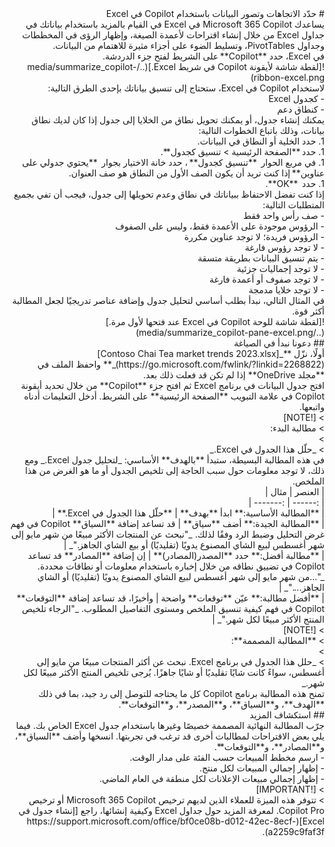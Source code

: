 <div dir="rtl">
# حدّد الاتجاهات وتصور البيانات باستخدام Copilot في Excel
</div>

<div dir="rtl">
يساعدك Microsoft 365 Copilot في Excel في القيام بالمزيد باستخدام بياناتك في جداول Excel من خلال إنشاء اقتراحات لأعمدة الصيغة، وإظهار الرؤى في المخططات وجداول PivotTables، وتسليط الضوء على أجزاء مثيرة للاهتمام من البيانات.
</div>

<div dir="rtl">
في Excel، حدد **Copilot** على الشريط لفتح جزء الدردشة.
</div>

<div dir="rtl">
![لقطة شاشة لأيقونة Copilot في شريط Excel.](../media/summarize_copilot-ribbon-excel.png)
</div>

<div dir="rtl">
لاستخدام Copilot في Excel، ستحتاج إلى تنسيق بياناتك بإحدى الطرق التالية:
</div>

<div dir="rtl">
- كجدول Excel
</div>
<div dir="rtl">
- كنطاق دعم
</div>

<div dir="rtl">
يمكنك إنشاء جدول، أو يمكنك تحويل نطاق من الخلايا إلى جدول إذا كان لديك نطاق بيانات، وذلك باتباع الخطوات التالية:
</div>

<div dir="rtl">
1. حدد الخلية أو النطاق في البيانات.
</div>

<div dir="rtl">
1. حدد **الصفحة الرئيسية > تنسيق كجدول**.
</div>

<div dir="rtl">
1. في مربع الحوار  **تنسيق كجدول** ، حدد خانة الاختيار بجوار  **يحتوي جدولي على عناوين** إذا كنت تريد أن يكون الصف الأول من النطاق هو صف العنوان.
</div>

<div dir="rtl">
1. حدد  **OK**.
</div>

<div dir="rtl">
إذا كنت تفضل الاحتفاظ ببياناتك في نطاق وعدم تحويلها إلى جدول، فيجب أن تفي بجميع المتطلبات التالية:
</div>

<div dir="rtl">
- صف رأس واحد فقط
</div>
<div dir="rtl">
- الرؤوس موجودة على الأعمدة فقط، وليس على الصفوف
</div>
<div dir="rtl">
- الرؤوس فريدة؛ لا توجد عناوين مكررة
</div>
<div dir="rtl">
- لا توجد رؤوس فارغة
</div>
<div dir="rtl">
- يتم تنسيق البيانات بطريقة متسقة
</div>
<div dir="rtl">
- لا توجد إجماليات جزئية
</div>
<div dir="rtl">
- لا توجد صفوف أو أعمدة فارغة
</div>
<div dir="rtl">
- لا توجد خلايا مدمجة
</div>

<div dir="rtl">
في المثال التالي، نبدأ بطلب أساسي لتحليل جدول وإضافة عناصر تدريجيًا لجعل المطالبة أكثر قوة.
</div>

<div dir="rtl">
![لقطة شاشة للوحة Copilot في Excel عند فتحها لأول مرة.](../media/summarize_copilot-pane-excel.png)
</div>

<div dir="rtl">
## دعونا نبدأ في الصياغة
</div>

<div dir="rtl">
أولًا، نزّل **_[Contoso Chai Tea market trends 2023.xlsx](https://go.microsoft.com/fwlink/?linkid=2268822)_** واحفظ الملف في **مجلد OneDrive** إذا لم تكن قد فعلت ذلك بعد.
</div>

<div dir="rtl">
افتح جدول البيانات في برنامج Excel ثم افتح جزء **Copilot** من خلال تحديد أيقونة Copilot في علامة التبويب **الصفحة الرئيسية** على الشريط. أدخل التعليمات أدناه واتبعها.
</div>

<div dir="rtl">
> [!NOTE]
</div>
<div dir="rtl">
> مطالبة البدء:
</div>
<div dir="rtl">
>
</div>
<div dir="rtl">
> _حلّل هذا الجدول في Excel._
</div>

<div dir="rtl">
في هذه المطالبة البسيطة، ستبدأ **بالهدف** الأساسي: _لتحليل جدول Excel._ ومع ذلك، لا توجد معلومات حول سبب الحاجة إلى تلخيص الجدول أو ما هو الغرض من هذا الملخص.
</div>

<div dir="rtl">
| العنصر | مثال |
</div>
<div dir="rtl">
| :------ | :------- |
</div>
<div dir="rtl">
| **المطالبة الأساسية:** ابدأ **بهدف** | **حلّل هذا الجدول في Excel.** |
</div>
<div dir="rtl">
| **المطالبة الجيدة:** أضف **سياق** | قد تساعد إضافة **السياق** Copilot في فهم غرض التحليل وضبط الرد وفقًا لذلك. _"نبحث عن المنتجات الأكثر مبيعًا من شهر مايو إلى شهر أغسطس لبيع الشاي المصنوع يدويًا (تقليديًا) أو بيع الشاي الجاهز."_ |
</div>
<div dir="rtl">
| **مطالبة أفضل:** حدد **المصدر(المصادر)** | إن إضافة **المصادر** قد تساعد Copilot في تضييق نطاقه من خلال إخباره باستخدام معلومات أو نطاقات محددة. _"...من شهر مايو إلى شهر أغسطس لبيع الشاي المصنوع يدويًا (تقليديًا) أو الشاي الجاهز...."_ |
</div>
<div dir="rtl">
| **أفضل مطالبة:** عيّن **توقعات** واضحة | وأخيرًا، قد تساعد إضافة **التوقعات** Copilot في فهم كيفية تنسيق الملخص ومستوى التفاصيل المطلوب. _"الرجاء تلخيص المنتج الأكثر مبيعًا لكل شهر."_ |
</div>

<div dir="rtl">
> [!NOTE]
</div>
<div dir="rtl">
> **المطالبة المصممة**:
</div>
<div dir="rtl">
>
</div>
<div dir="rtl">
> _حلل هذا الجدول في برنامج Excel. نبحث عن أكثر المنتجات مبيعًا من مايو إلى أغسطس، سواءً كانت شايًا تقليديًا أو شايًا جاهزًا. يُرجى تلخيص المنتج الأكثر مبيعًا لكل شهر._
</div>

<div dir="rtl">
تمنح هذه المطالبة برنامج Copilot كل ما يحتاجه للتوصل إلى رد جيد، بما في ذلك **الهدف**، و**السياق**، و**المصدر**، و**التوقعات**.
</div>

<div dir="rtl">
## استكشاف المزيد
</div>

<div dir="rtl">
جرّب المطالبة النهائية المصممة خصيصًا وغيرها باستخدام جدول Excel الخاص بك. فيما يلي بعض الاقتراحات لمطالبات أخرى قد ترغب في تجربتها. انسخها وأضف **السياق**، و**المصادر**، و**التوقعات**.  
</div>

<div dir="rtl">
- ارسم مخطط المبيعات حسب الفئة على مدار الوقت.
</div>

<div dir="rtl">
- إظهار إجمالي المبيعات لكل منتج.
</div>

<div dir="rtl">
- إظهار إجمالي مبيعات الإعلانات لكل منطقة في العام الماضي.
</div>

<div dir="rtl">
> [!IMPORTANT]
</div>
<div dir="rtl">
> تتوفر هذه الميزة للعملاء الذين لديهم ترخيص Microsoft 365 Copilot أو ترخيص Copilot Pro. لمعرفة المزيد حول جداول Excel وكيفية إنشائها، راجع [إنشاء جدول في Excel](https://support.microsoft.com/office/bf0ce08b-d012-42ec-8ecf-a2259c9faf3f).
</div>
